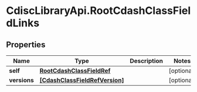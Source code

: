 # CdiscLibraryApi.RootCdashClassFieldLinks

## Properties

Name | Type | Description | Notes
------------ | ------------- | ------------- | -------------
**self** | [**RootCdashClassFieldRef**](RootCdashClassFieldRef.md) |  | [optional] 
**versions** | [**[CdashClassFieldRefVersion]**](CdashClassFieldRefVersion.md) |  | [optional] 


